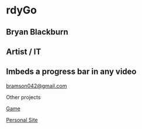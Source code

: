 # rdyGo
## Bryan Blackburn
## Artist / IT
## Imbeds a progress bar in any video

bramson042@gmail.com

Other projects

[Game](https://ogbram.github.io/gandalf/)

[Personal Site](https://ogbram.github.io/)
